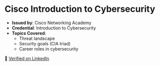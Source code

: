 # Cisco Introduction to Cybersecurity

- **Issued by**: Cisco Networking Academy
- **Credential**: Introduction to Cybersecurity
- **Topics Covered**:
  - Threat landscape
  - Security goals (CIA triad)
  - Career roles in cybersecurity

🔗 [Verified on LinkedIn](https://www.linkedin.com/in/kumaritulsi)
